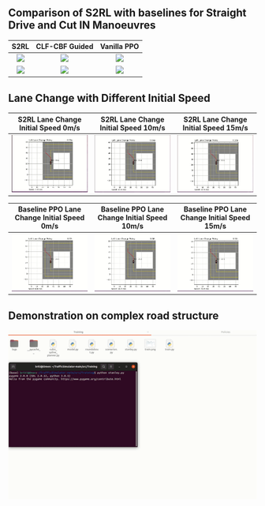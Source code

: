 ## Comparison of S2RL with baselines for Straight Drive and Cut IN Manoeuvres

S2RL	   		    |CLF-CBF Guided		| Vanilla PPO
:-------------------------:|:------------------------:|:------------------------:
![](https://github.com/britig/S2RL-Policies/blob/main/Demonstrations/S2RLACC.gif)| ![](https://github.com/britig/S2RL-Policies/blob/main/Demonstrations/ACCGuided.gif)|![](https://github.com/britig/S2RL-Policies/blob/main/Demonstrations/ACCOriginal.gif)
![](https://github.com/britig/S2RL-Policies/blob/main/Demonstrations/S2RLCUTIN.gif)| ![](https://github.com/britig/S2RL-Policies/blob/main/Demonstrations/GuidedCutIN.gif)|![](https://github.com/britig/S2RL-Policies/blob/main/Demonstrations/OriginalCutIn.gif)

## Lane Change with Different Initial Speed

S2RL Lane Change Initial Speed 0m/s   		    |S2RL Lane Change Initial Speed 10m/s  		| S2RL Lane Change Initial Speed 15m/s
:-------------------------:|:------------------------:|:------------------------:
![](https://github.com/britig/S2RL-Policies/blob/main/Demonstrations/S2RLeftLaneChangeSpeed0.gif)| ![](https://github.com/britig/S2RL-Policies/blob/main/Demonstrations/S2RLeftLaneChangeSpeed10.gif)|![](https://github.com/britig/S2RL-Policies/blob/main/Demonstrations/S2RLeftLaneChangeSpeed15.gif)

Baseline PPO Lane Change Initial Speed 0m/s   		    |Baseline PPO Lane Change Initial Speed 10m/s  		| Baseline PPO Lane Change Initial Speed 15m/s
:-------------------------:|:------------------------:|:------------------------:
![](https://github.com/britig/S2RL-Policies/blob/main/Demonstrations/OriginalPPOLaneChangeSpeed0.gif)| ![](https://github.com/britig/S2RL-Policies/blob/main/Demonstrations/OriginalPPOLaneChangeSpeed10.gif)|![](https://github.com/britig/S2RL-Policies/blob/main/Demonstrations/OriginalPPOLaneChangeSpeed15.gif)

## Demonstration on complex road structure

![](https://github.com/britig/S2RL-Policies/blob/main/Demonstrations/complex.gif)
